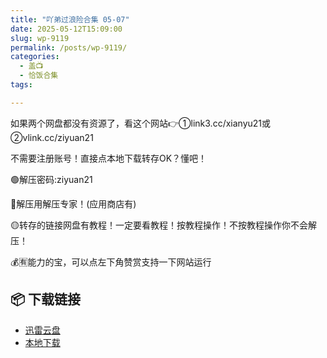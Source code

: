 ```yaml
---
title: "吖弟过浪险合集 05-07"
date: 2025-05-12T15:09:00
slug: wp-9119
permalink: /posts/wp-9119/
categories:
  - 盖📺
  - 恰饭合集
tags:

---
```


如果两个网盘都没有资源了，看这个网站👉①link3.cc/xianyu21或②vlink.cc/ziyuan21

不需要注册账号！直接点本地下载转存OK？懂吧！

🟢解压密码:ziyuan21

🔵解压用解压专家！(应用商店有)

🟡转存的链接网盘有教程！一定要看教程！按教程操作！不按教程操作你不会解压！

💰🈶能力的宝，可以点左下角赞赏支持一下网站运行

## 📦 下载链接
- [迅雷云盘](https://blziyuan21.com/pay-download/9119?key=ba6e14d9bc&down_id=0)
- [本地下载](https://blziyuan21.com/pay-download/9119?key=ba6e14d9bc&down_id=1)

